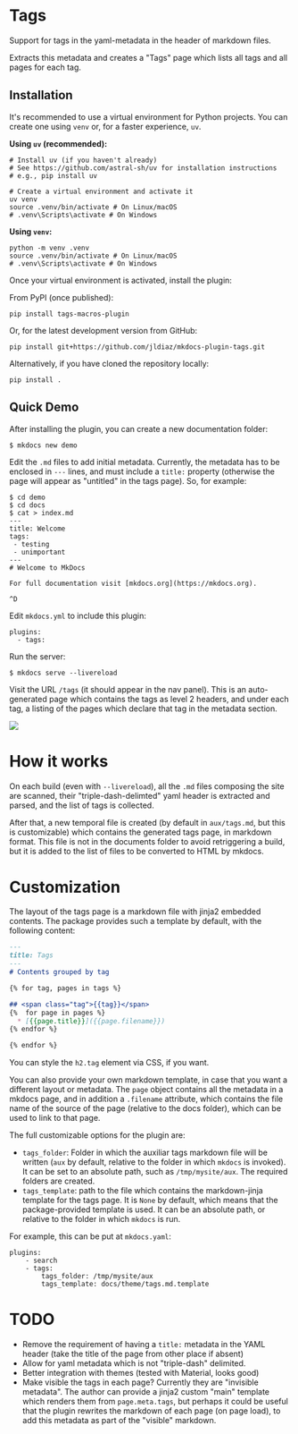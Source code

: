 # Tags

Support for tags in the yaml-metadata in the header of markdown files.

Extracts this metadata and creates a "Tags" page which lists all tags and all pages for each tag.

## Installation

It's recommended to use a virtual environment for Python projects. You can create one using `venv` or, for a faster experience, `uv`.

**Using `uv` (recommended):**
```shell
# Install uv (if you haven't already)
# See https://github.com/astral-sh/uv for installation instructions
# e.g., pip install uv

# Create a virtual environment and activate it
uv venv
source .venv/bin/activate # On Linux/macOS
# .venv\Scripts\activate # On Windows
```

**Using `venv`:**
```shell
python -m venv .venv
source .venv/bin/activate # On Linux/macOS
# .venv\Scripts\activate # On Windows
```

Once your virtual environment is activated, install the plugin:

From PyPI (once published):
```shell
pip install tags-macros-plugin
```
Or, for the latest development version from GitHub:
```shell
pip install git+https://github.com/jldiaz/mkdocs-plugin-tags.git
```
Alternatively, if you have cloned the repository locally:
```shell
pip install .
```

## Quick Demo

After installing the plugin, you can create a new documentation folder:

```shell
$ mkdocs new demo
```

Edit the `.md` files to add initial metadata. Currently, the metadata has to be enclosed in `---` lines, and must include a `title:` property (otherwise the page will appear as "untitled" in the tags page). So, for example:

```
$ cd demo
$ cd docs
$ cat > index.md
---
title: Welcome
tags:
 - testing
 - unimportant
---
# Welcome to MkDocs

For full documentation visit [mkdocs.org](https://mkdocs.org).

^D
```

Edit `mkdocs.yml` to include this plugin:

```
plugins:
  - tags:
```

Run the server:

```
$ mkdocs serve --livereload
```

Visit the URL `/tags` (it should appear in the nav panel). This is an auto-generated page which contains the tags as level 2 headers, and under each tag, a listing of the pages which declare that tag in the metadata section.

![](doc/imgs/screenshot.png)

# How it works

On each build (even with `--livereload`), all the `.md` files composing the site are scanned, their "triple-dash-delimted" yaml header is extracted and parsed, and the list of tags is collected. 

After that, a new temporal file is created (by default in `aux/tags.md`, but this is customizable) which contains the generated tags page, in markdown format. This file is not in the documents folder to avoid retriggering a build, but it is added to the list of files to be converted to HTML by mkdocs.

# Customization

The layout of the tags page is a markdown file with jinja2 embedded contents. The package provides such a template by default, with the following content:

```markdown
---
title: Tags
---
# Contents grouped by tag

{% for tag, pages in tags %}

## <span class="tag">{{tag}}</span>
{%  for page in pages %}
  * [{{page.title}}]({{page.filename}})
{% endfor %}

{% endfor %}
```

You can style the `h2.tag` element via CSS, if you want.

You can also provide your own markdown template, in case that you want a different layout or metadata. The `page` object contains all the metadata in a mkdocs page, and in addition a `.filename` attribute, which contains the file name of the source of the page (relative to the docs folder), which can be used to link to that page.

The full customizable options for the plugin are:

* `tags_folder`: Folder in which the auxiliar tags markdown file will be written (`aux` by default, relative to the folder in which `mkdocs` is invoked). It can be set to an absolute path, such as `/tmp/mysite/aux`. The required folders are created.
* `tags_template`: path to the file which contains the markdown-jinja template for the tags page. It is `None` by default, which means that the package-provided template is used. It can be an absolute path, or relative to the folder in which `mkdocs` is run.

For example, this can be put at `mkdocs.yaml`:

```
plugins:
    - search
    - tags:
        tags_folder: /tmp/mysite/aux
        tags_template: docs/theme/tags.md.template
```

# TODO

* Remove the requirement of having a `title:` metadata in the YAML header (take the title of the page from other place if absent)
* Allow for yaml metadata which is not "triple-dash" delimited.
* Better integration with themes (tested with Material, looks good)
* Make visible the tags in each page? Currently they are "invisible metadata". The author can provide a jinja2 custom "main" template which renders them from `page.meta.tags`, but perhaps it could be useful that the plugin rewrites the markdown of each page (on page load), to add this metadata as part of the "visible" markdown.
